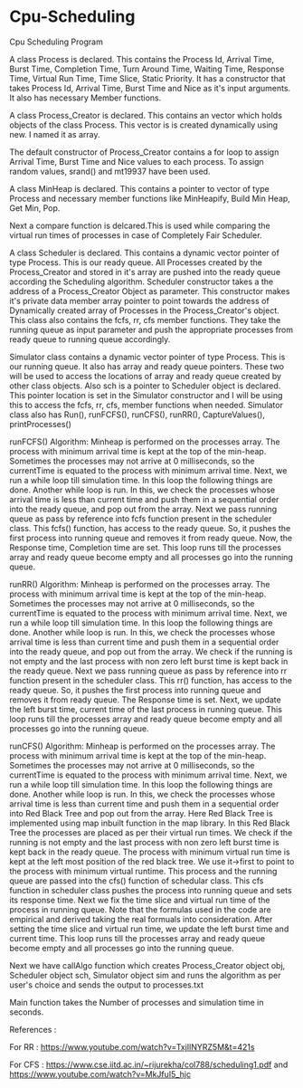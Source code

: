 # Cpu-Scheduling
Cpu Scheduling Program


A class Process is declared. This contains the Process Id, Arrival Time, Burst Time, Completion Time, 
Turn Around Time, Waiting Time, Response Time, Virtual Run Time, Time Slice, Static Priority. It has 
a constructor that takes Process Id, Arrival Time, Burst Time and Nice as it's input arguments. 
It also has necessary Member functions.
    
A class Process_Creator is declared. This contains an vector which holds objects of the class Process. 
This vector is is created dynamically using new. I named it as array.

The default constructor of Process_Creator contains a for loop to assign Arrival Time, Burst Time and 
Nice values to each process. To assign random values, srand() and mt19937 have been used.

A class MinHeap is declared. This contains a pointer to vector of type Process and necessary member 
functions like MinHeapify, Build Min Heap, Get Min, Pop.
    
Next a compare function is delcared.This is used while comparing the virtual run times of processes 
in case of Completely Fair Scheduler.

A class Scheduler is declared. This contains a dynamic vector pointer of type Process. This is our 
ready queue. All Processes created by the Process_Creator and stored in it's array are pushed into the 
ready queue according the Scheduling algorithm. Scheduler constructor takes a the address of a 
Process_Creator Object as parameter. This constructor makes it's private data member array pointer to 
point towards the address of Dynamically created array of Processes in the Process_Creator's object.
This class also contains the fcfs, rr, cfs member functions. They take the running queue as input 
parameter and push the appropriate processes from ready queue to running queue accordingly.

Simulator class contains a dynamic vector pointer of type Process. This is our running queue. It also 
has array and ready queue pointers. These two will be used to access the locations of array and ready 
queue created by other class objects. Also sch is a pointer to Scheduler object is declared. This 
pointer location is set in the Simulator constructor and I will be using this to access the fcfs, rr,
cfs, member functions when needed. 
Simulator class also has Run(), runFCFS(), runCFS(), runRR(), CaptureValues(), printProcesses()


runFCFS() Algorithm:
Minheap is performed on the processes array. The process with minimum arrival time is kept at the top
of the min-heap. 
Sometimes the processes may not arrive at 0 milliseconds, so the currentTime is equated to the process
with minimum arrival time.
Next, we run a while loop till simulation time. In this loop the following things are done.
Another while loop is run. In this, we check the processes whose arrival time is less than current time 
and push them in a sequential order into the ready queue, and pop out from the array.
Next we pass running queue as pass by reference into fcfs function present in the scheduler class. This 
fcfs() function, has access to the ready queue. So, it pushes the first process into running queue and
removes it from ready queue. Now, the Response time, Completion time are set.
This loop runs till the processes array and ready queue become empty and all processes go into the running
queue.

runRR() Algorithm:
Minheap is performed on the processes array. The process with minimum arrival time is kept at the top
of the min-heap.
Sometimes the processes may not arrive at 0 milliseconds, so the currentTime is equated to the process
with minimum arrival time.
Next, we run a while loop till simulation time. In this loop the following things are done.
Another while loop is run. In this, we check the processes whose arrival time is less than current time 
and push them in a sequential order into the ready queue, and pop out from the array.
We check if the running is not empty and the last process with non zero left burst time is kept back in
the ready queue.
Next we pass running queue as pass by reference into rr function present in the scheduler class. This 
rr() function, has access to the ready queue. So, it pushes the first process into running queue and
removes it from ready queue. The Response time is set.
Next, we update the left burst time, current time of the last process in running queue.
This loop runs till the processes array and ready queue become empty and all processes go into the running
queue. 
   
runCFS() Algorithm:
Minheap is performed on the processes array. The process with minimum arrival time is kept at the top
of the min-heap.
Sometimes the processes may not arrive at 0 milliseconds, so the currentTime is equated to the process
with minimum arrival time.
Next, we run a while loop till simulation time. In this loop the following things are done.
Another while loop is run. In this, we check the processes whose arrival time is less than current time 
and push them in a sequential order into Red Black Tree and pop out from the array.
Here Red Black Tree is implemented using map inbuilt function in the map library. In this Red Black Tree
the processes are placed as per their virtual run times. 
We check if the running is not empty and the last process with non zero left burst time is kept back in
the ready queue.
The process with minimum virtual run time is kept at the left most position of the red black tree. We use 
it->first to point to the process with minimum virtual runtime. This process and the running queue are 
passed into the cfs() function of schedular class.
This cfs function in scheduler class pushes the process into running queue and sets its response time.
Next we fix the time slice and virtual run time of the process in running queue. Note that the formulas 
used in the code are empirical and derived taking the real formuals into consideration.
After setting the time slice and virtual run time, we update the left burst time and current time.
This loop runs till the processes array and ready queue become empty and all processes go into the running
queue.

Next we have callAlgo function which creates Process_Creator object obj, Scheduler object sch, Simulator 
object sim and runs the algorithm as per user's choice and sends the output to processes.txt

Main function takes the Number of processes and simulation time in seconds.
   
References : 

For RR :
https://www.youtube.com/watch?v=TxjIlNYRZ5M&t=421s

For CFS :
https://www.cse.iitd.ac.in/~rijurekha/col788/scheduling1.pdf  and  https://www.youtube.com/watch?v=MkJfuI5_hjc
